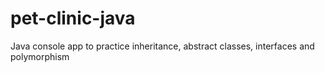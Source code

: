 # pet-clinic-java
Java console app to practice inheritance, abstract classes, interfaces and polymorphism
